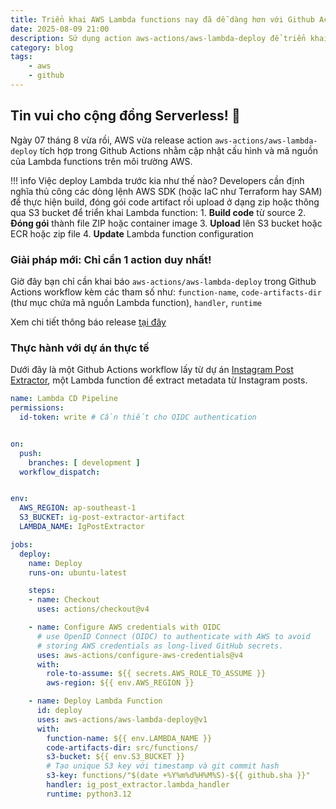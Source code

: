 ```yaml
---
title: Triển khai AWS Lambda functions nay đã dễ dàng hơn với Github Actions
date: 2025-08-09 21:00
description: Sứ dụng action aws-actions/aws-lambda-deploy để triển khai Lambda function nhanh chóng thay vì các bước thủ công sử dụng AWS CLI
category: blog
tags:
    - aws
    - github
---
```


## Tin vui cho cộng đồng Serverless! 🚀

Ngày 07 tháng 8 vừa rồi, AWS vừa release action `aws-actions/aws-lambda-deploy` tích hợp trong Github Actions nhằm cập nhật cấu hình và mã nguồn của Lambda functions trên môi trường AWS.

!!! ìnfo Việc deploy Lambda trước kia như thế nào?
    Developers cần định nghĩa thủ công các dòng lệnh AWS SDK (hoặc IaC như Terraform hay SAM) để thực hiện build, đóng gói code artifact rồi upload ở dạng zip hoặc thông qua S3 bucket để triển khai Lambda function:
    1. **Build code** từ source
    2. **Đóng gói** thành file ZIP hoặc container image
    3. **Upload** lên S3 bucket hoặc ECR hoặc zip file
    4. **Update** Lambda function configuration

### Giải pháp mới: Chỉ cần 1 action duy nhất!

Giờ đây bạn chỉ cần khai báo `aws-actions/aws-lambda-deploy` trong Github Actions workflow kèm các tham số như: `function-name`, `code-artifacts-dir` (thư mục chứa mã nguồn Lambda function), `handler`, `runtime`

Xem chi tiết thông báo release [tại đây](https://docs.aws.amazon.com/lambda/latest/dg/deploying-github-actions.html)


### Thực hành với dự án thực tế

Dưới đây là một Github Actions workflow lấy từ dự án [Instagram Post Extractor](https://github.com/hoangquochung1110/insta-post-extractor), một Lambda function để extract metadata từ Instagram posts.


```yaml
name: Lambda CD Pipeline
permissions:
  id-token: write # Cần thiết cho OIDC authentication


on:
  push:
    branches: [ development ]
  workflow_dispatch:


env:
  AWS_REGION: ap-southeast-1
  S3_BUCKET: ig-post-extractor-artifact
  LAMBDA_NAME: IgPostExtractor

jobs:
  deploy:
    name: Deploy
    runs-on: ubuntu-latest

    steps:
    - name: Checkout
      uses: actions/checkout@v4

    - name: Configure AWS credentials with OIDC
      # use OpenID Connect (OIDC) to authenticate with AWS to avoid
      # storing AWS credentials as long-lived GitHub secrets.
      uses: aws-actions/configure-aws-credentials@v4
      with:
        role-to-assume: ${{ secrets.AWS_ROLE_TO_ASSUME }}
        aws-region: ${{ env.AWS_REGION }}

    - name: Deploy Lambda Function
      id: deploy
      uses: aws-actions/aws-lambda-deploy@v1
      with:
        function-name: ${{ env.LAMBDA_NAME }}
        code-artifacts-dir: src/functions/
        s3-bucket: ${{ env.S3_BUCKET }}
        # Tạo unique S3 key với timestamp và git commit hash
        s3-key: functions/"$(date +%Y%m%d%H%M%S)-${{ github.sha }}"
        handler: ig_post_extractor.lambda_handler
        runtime: python3.12
```
